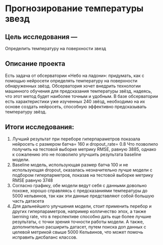 # Прогнозирование температуры звезд

## Цель исследования — 
Определить температуру на поверхности звезд

## Описание проекта
Есть задача от обсерватории «Небо на ладони»: придумать, как с помощью нейросети определять температуру на поверхности обнаруженных звёзд. 
Обсерватория хочет внедрить технологии машинного обучения для предсказания температуры звёзд, надеясь, что этот метод будет наиболее точным и удобным.
В базе обсерватории есть характеристики уже изученных 240 звёзд, необходимо на их основе создать нейросеть, способную эффективно предсказывать температуру звёзд.

## Итоги исследования:

1. Лучший результат при переборе гиперпараметров показала нейросеть с размером батча= 160 и dropout_rate= 0.8
Что позволило получить на тестовой выборке метрику RMSE, равную 3885, однако к сожалению это не позволило улучшить результата baseline модели.
2. Baseline модель, использующая размер батча 100 и не использующая dropout, оказалась незначительно лучше модели с подбором гиперпарметров, показав на тестовой выборке метрику RMSE равную 3748
3. Согласно графику, обе модели ведут себя с данными довольно похоже, хорошо справляясь с предсказаниями температуры до 5000 кельвинов, так как эти данные представляют собой большую часть датасета
4. Для дальнейшего улучшения модели, стоит применить перебор и других гиперпараметров, например колличество эпох, а также laerning rate, что в перспективе способно дать еще более лучшие результаты, с точки зрения точности работы модели. А также, дополнительно расширить датасет, путем поиска доп данных с целевой метрикой свыше 5000 Кельвинов, что может помочь исправить дисбаланс классов.

